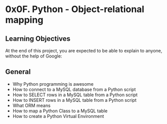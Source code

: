 # 0x0F. Python - Object-relational mapping

## Learning Objectives
At the end of this project, you are expected to be able to explain to anyone, without the help of Google:

## General
- Why Python programming is awesome
- How to connect to a MySQL database from a Python script
- How to SELECT rows in a MySQL table from a Python script
- How to INSERT rows in a MySQL table from a Python script
- What ORM means
- How to map a Python Class to a MySQL table
- How to create a Python Virtual Environment
